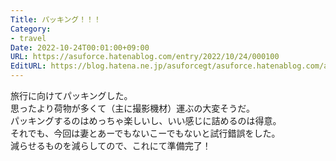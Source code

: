 ```yaml
---
Title: パッキング！！！
Category:
- travel
Date: 2022-10-24T00:01:00+09:00
URL: https://asuforce.hatenablog.com/entry/2022/10/24/000100
EditURL: https://blog.hatena.ne.jp/asuforcegt/asuforce.hatenablog.com/atom/entry/4207112889930385188
---
```


旅行に向けてパッキングした。  
思ったより荷物が多くて（主に撮影機材）運ぶの大変そうだ。  
パッキングするのはめっちゃ楽しいし、いい感じに詰めるのは得意。  
それでも、今回は妻とあーでもないこーでもないと試行錯誤をした。  
減らせるものを減らしてので、これにて準備完了！
